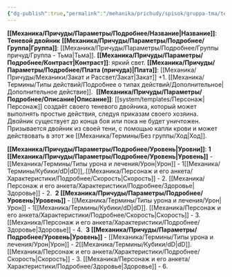 ```yaml
---
{"dg-publish":true,"permalink":"/mehanika/prichudy/spisok/gruppa-tma/tenevoj-dvojnik/"}
---
```


**[[Механика/Причуды/Параметры/Подробнее/Название\|Название]]**: **Теневой двойник**
**[[Механика/Причуды/Параметры/Подробнее/Группа\|Группа]]**: [[Механика/Причуды/Параметры/Подробнее/Группы причуд/Группа - Тьма\|Тьма]].
**[[Механика/Причуды/Параметры/Подробнее/Контраст\|Контраст]]**: яркий свет.
**[[Механика/Причуды/Параметры/Подробнее/Плата (причуда)\|Плата]]**: [[Механика/Причуды/Механики/Закат и Рассвет/Закат\|Закат]] +1. [[Механика/Термины/Типы действий/Подробнее о типах действий/Дополнительное\|Дополнительное действие]]. 
**[[Механика/Причуды/Параметры/Подробнее/Описание\|Описание]]**: [[system/templates/Персонаж\|Персонаж]] создаёт своего теневого двойника, который может выполнять простые действия, следуя приказам своего хозяина. Двойник существует до конца боя или пока не будет уничтожен. Призывается двойник из своей тени, с помощью капли крови и может действовать в этот же [[Механика/Термины/Без группы/Ход\|Ход]].

**[[Механика/Причуды/Параметры/Подробнее/Уровень\|Уровни]]**:
**1 [[Механика/Причуды/Параметры/Подробнее/Уровень\|Уровень]]** - [[Механика/Термины/Типы урона и лечения/Урон\|Урон]] - 1[[Механика/Термины/Кубики/dD\|dD]],.[[Механика/Персонаж и его анкета/Характеристики/Подробнее/Скорость\|Скорость]] - 2. [[Механика/Персонаж и его анкета/Характеристики/Подробнее/Здоровье\|Здоровье]] - 2. 
**2 [[Механика/Причуды/Параметры/Подробнее/Уровень\|Уровень]]** - [[Механика/Термины/Типы урона и лечения/Урон\|Урон]] - 1[[Механика/Термины/Кубики/dD\|dD]]. [[Механика/Персонаж и его анкета/Характеристики/Подробнее/Скорость\|Скорость]] - 3. [[Механика/Персонаж и его анкета/Характеристики/Подробнее/Здоровье\|Здоровье]] - 4. 
**3 [[Механика/Причуды/Параметры/Подробнее/Уровень\|Уровень]]** - [[Механика/Термины/Типы урона и лечения/Урон\|Урон]] - 2[[Механика/Термины/Кубики/dD\|dD]]. [[Механика/Персонаж и его анкета/Характеристики/Подробнее/Скорость\|Скорость]] - 3. [[Механика/Персонаж и его анкета/Характеристики/Подробнее/Здоровье\|Здоровье]] - 6.